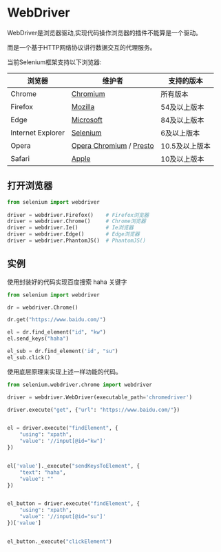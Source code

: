 # WebDriver

WebDriver是浏览器驱动,实现代码操作浏览器的插件不能算是一个驱动。

而是一个基于HTTP网络协议讲行数据交互的代理服务。



当前Selenium框架支持以下浏览器:

| 浏览器            | 维护者                  | 支持的版本     |
| ----------------- | ----------------------- | -------------- |
| Chrome            | [Chromium]()                | 所有版本       |
| Firefox           | [Mozilla]()                 | 54及以上版本   |
| Edge              | [Microsoft]()               | 84及以上版本   |
| Internet Explorer | [Selenium]()                | 6及以上版本    |
| Opera             | [Opera Chromium]() / [Presto]() | 10.5及以上版本 |
| Safari            | [Apple]()                   | 10及以上版本   |


## 打开浏览器

```py
from selenium import webdriver
 
driver = webdriver.Firefox()    # Firefox浏览器
driver = webdriver.Chrome()     # Chrome浏览器
driver = webdriver.Ie()         # Ie浏览器
driver = webdriver.Edge()       # Edge浏览器
driver = webdriver.PhantomJS()  # PhantomJS()
```






## 实例
使用封装好的代码实现百度搜索 haha 关键字
```py
from selenium import webdriver

dr = webdriver.Chrome()

dr.get("https://www.baidu.com/")

el = dr.find_element("id", "kw")
el.send_keys("haha")

el_sub = dr.find_element('id', "su")
el_sub.click()
```

使用底层原理来实现上述一样功能的代码。
```py
from selenium.webdriver.chrome import webdriver

driver = webdriver.WebDriver(executable_path='chromedriver')

driver.execute("get", {"url": "https://www.baidu.com/"})


el = driver.execute("findElement", {
    "using": "xpath",
    "value": '//input[@id="kw"]'
})


el['value']._execute("sendKeysToElement", {
    "text": "haha",
    "value": ""
})


el_button = driver.execute("findElement", {
    "using": "xpath",
    "value": '//input[@id="su"]'
})['value']


el_button._execute("clickElement")

```